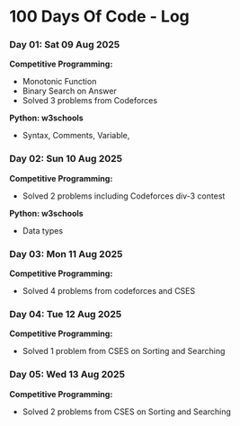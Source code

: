 # 100 Days Of Code - Log

### Day 01: Sat 09 Aug 2025

**Competitive Programming:**
  - Monotonic Function
  - Binary Search on Answer
  - Solved 3 problems from Codeforces

**Python: w3schools**
  - Syntax, Comments, Variable, 

### Day 02: Sun 10 Aug 2025

**Competitive Programming:**
  - Solved 2 problems including Codeforces div-3 contest

**Python: w3schools**
  - Data types

### Day 03: Mon 11 Aug 2025

**Competitive Programming:**
  - Solved 4 problems from codeforces and CSES

### Day 04: Tue 12 Aug 2025

**Competitive Programming:**
  - Solved 1 problem from CSES on Sorting and Searching

### Day 05: Wed 13 Aug 2025

**Competitive Programming:**
  - Solved 2 problems from CSES on Sorting and Searching

